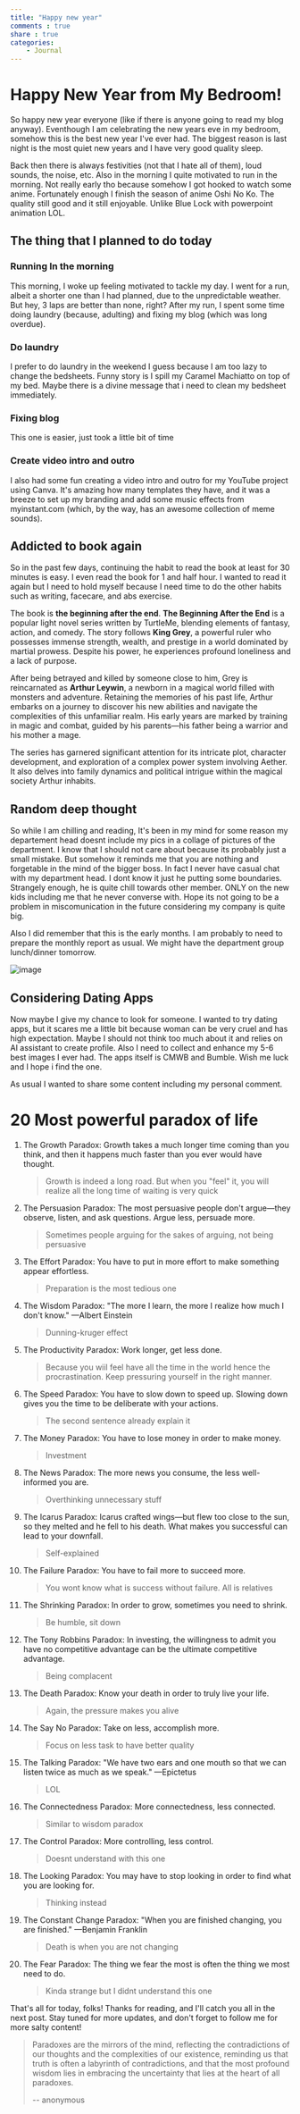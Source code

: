```yaml
---
title: "Happy new year"
comments : true
share : true
categories:
    - Journal
---
```

# Happy New Year from My Bedroom!

So happy new year everyone (like if there is anyone going to read my blog anyway). Eventhough I am celebrating the new years eve in my bedroom, somehow this is the best new year I've ever had. The biggest reason is last night is the most quiet new years and I have very good quality sleep.

Back then there is always festivities (not that I hate all of them), loud sounds, the noise, etc. Also in the morning I quite motivated to run in the morning. Not really early tho because somehow I got hooked to watch some anime. Fortunately enough I finish the season of anime Oshi No Ko. The quality still good and it still enjoyable. Unlike Blue Lock with powerpoint animation LOL.

## The thing that I planned to do today

### Running In the morning

This morning, I woke up feeling motivated to tackle my day. I went for a run, albeit a shorter one than I had planned, due to the unpredictable weather. But hey, 3 laps are better than none, right? After my run, I spent some time doing laundry (because, adulting) and fixing my blog (which was long overdue).

### Do laundry

I prefer to do laundry in the weekend I guess because I am too lazy to change the bedsheets. Funny story is I spill my Caramel Machiatto on top of my bed. Maybe there is a divine message that i need to clean my bedsheet immediately.

### Fixing blog

This one is easier, just took a little bit of time

### Create video intro and outro

I also had some fun creating a video intro and outro for my YouTube project using Canva. It's amazing how many templates they have, and it was a breeze to set up my branding and add some music effects from myinstant.com (which, by the way, has an awesome collection of meme sounds).

## Addicted to book again

So in the past few days, continuing the habit to read the book at least for 30 minutes is easy. I even read the book for 1 and half hour. I wanted to read it again but I need to hold myself because I need time to do the other habits such as writing, facecare, and abs exercise.

The book is **the beginning after the end**.  **The Beginning After the End** is a popular light novel series written by TurtleMe, blending elements of fantasy, action, and comedy. The story follows **King Grey**, a powerful ruler who possesses immense strength, wealth, and prestige in a world dominated by martial prowess. Despite his power, he experiences profound loneliness and a lack of purpose.

After being betrayed and killed by someone close to him, Grey is reincarnated as **Arthur Leywin**, a newborn in a magical world filled with monsters and adventure. Retaining the memories of his past life, Arthur embarks on a journey to discover his new abilities and navigate the complexities of this unfamiliar realm. His early years are marked by training in magic and combat, guided by his parents—his father being a warrior and his mother a mage.

The series has garnered significant attention for its intricate plot, character development, and exploration of a complex power system involving Aether. It also delves into family dynamics and political intrigue within the magical society Arthur inhabits.

## Random deep thought

So while I am chilling and reading, It's been in my mind for some reason my departement head doesnt include my pics in a collage of pictures of the department. I know that I should not care about because its probably just a small mistake. But somehow it reminds me that you are nothing and forgetable in the mind of the bigger boss. In fact I never have casual chat with my department head. I dont know it just he putting some boundaries. Strangely enough, he is quite chill towards other member. ONLY on the new kids including me that he never converse with. Hope its not going to be a problem in miscomunication in the future considering my company is quite big.

Also I did remember that this is the early months. I am probably to need to prepare the monthly report as usual.  We might have the department group lunch/dinner tomorrow.

![image](https://i.ibb.co.com/9YpD3vg/2025-01-01-19-38-34-Whats-App.png)

## Considering Dating Apps

Now maybe I give my chance to look for someone. I wanted to try dating apps, but it scares me a little bit because woman can be very cruel and has high expectation. Maybe I should not think too much about it and relies on AI assistant to create profile. Also I need to collect and enhance my 5-6 best images I ever had. The apps itself is CMWB and Bumble. Wish me luck and I hope i find the one.

As usual I wanted to share some content including my personal comment.

# 20 Most powerful paradox of life

1. The Growth Paradox: Growth takes a much longer time coming than you think, and then it happens much faster than you ever would have thought.

   > Growth is indeed a long road. But when you "feel" it, you will realize all the long time of waiting is very quick
   >
2. The Persuasion Paradox: The most persuasive people don't argue—they observe, listen, and ask questions. Argue less, persuade more.

   > Sometimes people arguing for the sakes of arguing, not being persuasive
   >
3. The Effort Paradox: You have to put in more effort to make something appear effortless.

   > Preparation is the most tedious one
   >
4. The Wisdom Paradox: "The more I learn, the more I realize how much I don't know." —Albert Einstein

   > Dunning-kruger effect
   >
5. The Productivity Paradox: Work longer, get less done.

   > Because you wiil feel have all the time in the world hence the procrastination. Keep pressuring yourself in the right manner.
   >
6. The Speed Paradox: You have to slow down to speed up. Slowing down gives you the time to be deliberate with your actions.

   > The second sentence already explain it
   >
7. The Money Paradox: You have to lose money in order to make money.

   > Investment
   >
8. The News Paradox: The more news you consume, the less well-informed you are.

   > Overthinking unnecessary stuff
   >
9. The Icarus Paradox: Icarus crafted wings—but flew too close to the sun, so they melted and he fell to his death. What makes you successful can lead to your downfall.

   > Self-explained
   >
10. The Failure Paradox: You have to fail more to succeed more.

    > You wont know what is success without failure. All is relatives
    >
11. The Shrinking Paradox: In order to grow, sometimes you need to shrink.

    > Be humble, sit down
    >
12. The Tony Robbins Paradox: In investing, the willingness to admit you have no competitive advantage can be the ultimate competitive advantage.

    > Being complacent
    >
13. The Death Paradox: Know your death in order to truly live your life.

    > Again, the pressure makes you alive
    >
14. The Say No Paradox: Take on less, accomplish more.

    > Focus on less task to have better quality
    >
15. The Talking Paradox: "We have two ears and one mouth so that we can listen twice as much as we speak." —Epictetus

    > LOL
    >
16. The Connectedness Paradox: More connectedness, less connected.

    > Similar to wisdom paradox
    >
17. The Control Paradox: More controlling, less control.

    > Doesnt understand with this one
    >
18. The Looking Paradox: You may have to stop looking in order to find what you are looking for.

    > Thinking instead
    >
19. The Constant Change Paradox: "When you are finished changing, you are finished." —Benjamin Franklin

    > Death is when you are not changing
    >
20. The Fear Paradox: The thing we fear the most is often the thing we most need to do.

    > Kinda strange but I didnt understand this one
    >

That's all for today, folks! Thanks for reading, and I'll catch you all in the next post. Stay tuned for more updates, and don't forget to follow me for more salty content!

> Paradoxes are the mirrors of the mind, reflecting the contradictions of our thoughts and the complexities of our existence, reminding us that truth is often a labyrinth of contradictions, and that the most profound  wisdom lies in embracing the uncertainty that lies at the heart of all paradoxes.
>
> -- anonymous
